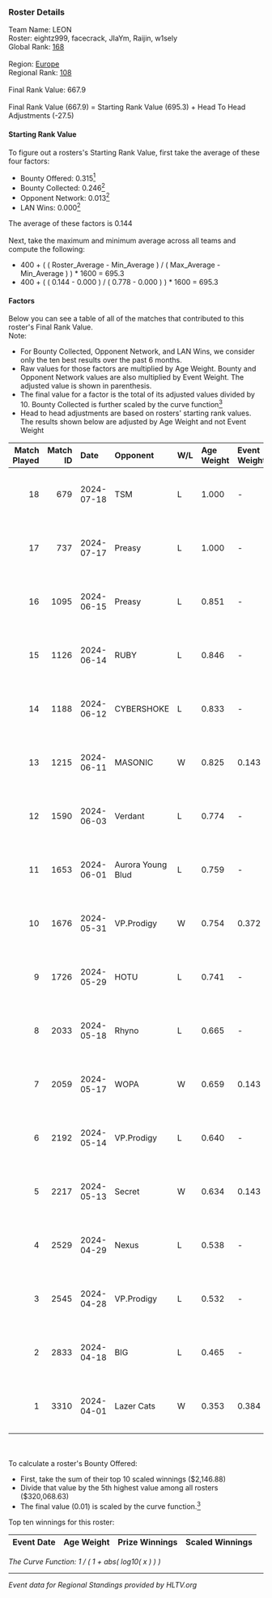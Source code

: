 ### Roster Details<br />
Team Name: LEON<br />
Roster: eightz999, facecrack, JIaYm, Raijin, w1sely<br />
Global Rank: [168](../../standings_global_2024_08_06.md)<br />
<br />
Region: [Europe]( ../../standings_europe_2024_08_06.md)<br />
Regional Rank: [108]( ../../standings_europe_2024_08_06.md)<br />
<br />
Final Rank Value:  667.9<br />
<br />
Final Rank Value (667.9) = Starting Rank Value (695.3) + Head To Head Adjustments (-27.5)<br />

#### Starting Rank Value<br />
To figure out a rosters's Starting Rank Value, first take the average of these four factors:<br />
- Bounty Offered: 0.315[<sup>1</sup>](#table2)
- Bounty Collected: 0.246[<sup>2</sup>](#table1)
- Opponent Network: 0.013[<sup>2</sup>](#table1)
- LAN Wins: 0.000[<sup>2</sup>](#table1)

The average of these factors is 0.144<br />
<br />
Next, take the maximum and minimum average across all teams and compute the following:<br />
- 400 + ( ( Roster_Average - Min_Average ) / ( Max_Average - Min_Average ) ) * 1600 = 695.3
- 400 + ( ( 0.144 - 0.000 ) / ( 0.778 - 0.000 ) ) * 1600 = 695.3


#### Factors<br />
Below you can see a table of all of the matches that contributed to this roster's Final Rank Value.<br />
Note:<br />

- For Bounty Collected, Opponent Network, and LAN Wins, we consider only the ten best results over the past 6 months.
- Raw values for those factors are multiplied by Age Weight. Bounty and Opponent Network values are also multiplied by Event Weight. The adjusted value is shown in parenthesis.
- The final value for a factor is the total of its adjusted values divided by 10. Bounty Collected is further scaled by the curve function[<sup>3</sup>](#curveFunction)
- Head to head adjustments are based on rosters' starting rank values. The results shown below are adjusted by Age Weight and not Event Weight
<span id="table1"></span><br />


| Match Played | Match ID | Date       | Opponent          | W/L | Age Weight | Event Weight | Bounty Collected | Opponent Network | LAN Wins  | H2H Adj. | Roster                                      |
| -: | -: | :- | :- | :- | :- | :- | :- | :- | :- | -: | :- |
|           18 |      679 | 2024-07-18 | TSM               | L   | 1.000      | -            | -                | -                | -         |    -3.24 | eightz999, facecrack, JIaYm, Raijin, w1sely |
|           17 |      737 | 2024-07-17 | Preasy            | L   | 1.000      | -            | -                | -                | -         |   -11.07 | eightz999, facecrack, JIaYm, Raijin, w1sely |
|           16 |     1095 | 2024-06-15 | Preasy            | L   | 0.851      | -            | -                | -                | -         |    -9.60 | eightz999, facecrack, JIaYm, Raijin, w1sely |
|           15 |     1126 | 2024-06-14 | RUBY              | L   | 0.846      | -            | -                | -                | -         |    -6.09 | eightz999, facecrack, JIaYm, Raijin, w1sely |
|           14 |     1188 | 2024-06-12 | CYBERSHOKE        | L   | 0.833      | -            | -                | -                | -         |    -6.77 | eightz999, facecrack, JIaYm, Raijin, w1sely |
|           13 |     1215 | 2024-06-11 | MASONIC           | W   | 0.825      | 0.143        | 0.009 (0.001)    | 0.081 (0.010)    | 0 (0.000) |    15.54 | eightz999, facecrack, JIaYm, Raijin, w1sely |
|           12 |     1590 | 2024-06-03 | Verdant           | L   | 0.774      | -            | -                | -                | -         |    -5.47 | eightz999, facecrack, JIaYm, Raijin, w1sely |
|           11 |     1653 | 2024-06-01 | Aurora Young Blud | L   | 0.759      | -            | -                | -                | -         |    -6.15 | eightz999, facecrack, JIaYm, Raijin, w1sely |
|           10 |     1676 | 2024-05-31 | VP.Prodigy        | W   | 0.754      | 0.372        | 0.025 (0.007)    | 0.383 (0.107)    | 0 (0.000) |    18.62 | eightz999, facecrack, JIaYm, Raijin, w1sely |
|            9 |     1726 | 2024-05-29 | HOTU              | L   | 0.741      | -            | -                | -                | -         |   -12.08 | eightz999, facecrack, JIaYm, Raijin, w1sely |
|            8 |     2033 | 2024-05-18 | Rhyno             | L   | 0.665      | -            | -                | -                | -         |    -3.51 | eightz999, facecrack, JIaYm, Raijin, w1sely |
|            7 |     2059 | 2024-05-17 | WOPA              | W   | 0.659      | 0.143        | 0.001 (0.000)    | 0.121 (0.011)    | 0 (0.000) |     8.41 | eightz999, facecrack, JIaYm, Raijin, w1sely |
|            6 |     2192 | 2024-05-14 | VP.Prodigy        | L   | 0.640      | -            | -                | -                | -         |    -5.33 | eightz999, facecrack, JIaYm, Raijin, w1sely |
|            5 |     2217 | 2024-05-13 | Secret            | W   | 0.634      | 0.143        | 0.000 (0.000)    | 0.055 (0.005)    | 0 (0.000) |     6.17 | eightz999, facecrack, JIaYm, Raijin, w1sely |
|            4 |     2529 | 2024-04-29 | Nexus             | L   | 0.538      | -            | -                | -                | -         |    -5.05 | eightz999, facecrack, JIaYm, Raijin, w1sely |
|            3 |     2545 | 2024-04-28 | VP.Prodigy        | L   | 0.532      | -            | -                | -                | -         |    -4.60 | eightz999, facecrack, JIaYm, Raijin, w1sely |
|            2 |     2833 | 2024-04-18 | BIG               | L   | 0.465      | -            | -                | -                | -         |    -0.51 | eightz999, facecrack, JIaYm, Raijin, w1sely |
|            1 |     3310 | 2024-04-01 | Lazer Cats        | W   | 0.353      | 0.384        | 0.002 (0.000)    | 0.000 (0.000)    | 0 (0.000) |     3.25 | eightz999, facecrack, JIaYm, Raijin, w1sely |

<br />
<span id="table2"></span><br />
To calculate a roster's Bounty Offered:<br />

- First, take the sum of their top 10 scaled winnings ($2,146.88)
- Divide that value by the 5th highest value among all rosters ($320,068.63)
- The final value (0.01) is scaled by the curve function.[<sup>3</sup>](#curveFunction)

Top ten winnings for this roster:<br />

| Event Date | Age Weight | Prize Winnings | Scaled Winnings |
| :- | -: | :- | :- |


<span id="curveFunction"></span>_The Curve Function: 1 / ( 1 + abs( log10( x ) ) )_<br />

---
_Event data for Regional Standings provided by HLTV.org_<br />
